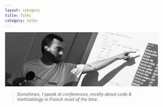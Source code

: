 ```yaml
---
layout: category
title: Talks
category: talks
---
```


![illustration](/static/img/talks.png)

> *Sometimes, I speak at conferences, mostly about code & methodology in French
most of the time.*
